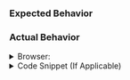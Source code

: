 <!--
Is your issue for a new theme or language? As of Carbon `3.0.0`, the core Carbon team is no 
longer implementing new themes or languages ourselves, but we are happy to accept PRs to add new ones.

Please see https://github.com/dawnlabs/carbon/blob/master/.github/CONTRIBUTING.md#a-note-on-adding-themeslanguages for notes on how to do so 😄 
-->
<!-- Attach a screenshot where applicable -->
### Expected Behavior

### Actual Behavior

<details>
  <summary>Browser: </summary>
  <!-- Enter your Browser information here -->
</details>

<details>
  <summary>Code Snippet (If Applicable)</summary>
  <!-- Paste an example code snippet as plain text here for failure cases -->
</details>



